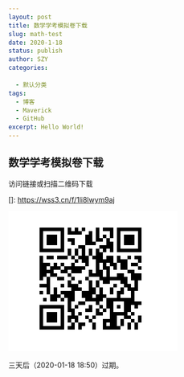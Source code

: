 ```yaml
---
layout: post
title: 数学学考模拟卷下载
slug: math-test
date: 2020-1-18
status: publish
author: SZY
categories: 

  - 默认分类
tags: 
  - 博客
  - Maverick
  - GitHub
excerpt: Hello World!
---
```


## 数学学考模拟卷下载

访问链接或扫描二维码下载

[]: https://wss3.cn/f/1li8lwym9aj

![](./Qrcode1.png)

三天后（2020-01-18 18:50）过期。

